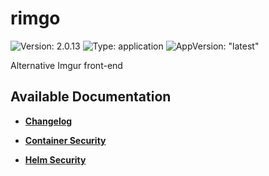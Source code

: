 # rimgo

![Version: 2.0.13](https://img.shields.io/badge/Version-2.0.13-informational?style=flat-square) ![Type: application](https://img.shields.io/badge/Type-application-informational?style=flat-square) ![AppVersion: "latest"](https://img.shields.io/badge/AppVersion-"latest"-informational?style=flat-square)

Alternative Imgur front-end

## Available Documentation

- [**Changelog**](CHANGELOG)

- [**Container Security**](container-security)

- [**Helm Security**](helm-security)

